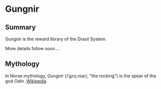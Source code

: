 # Gungnir

## Summary
Gungnir is the reward library of the Drasil System.

More details follow soon....

## Mythology
In Norse mythology, Gungnir (/ˈɡʌŋ.nɪər/, "the rocking") is the spear of the god Odin.
[Wikipedia](https://en.wikipedia.org/wiki/Gungnir)

